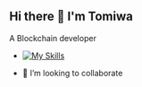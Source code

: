 ## Hi there 👋 I'm Tomiwa

 
 

<!--
**Tomi-techboy/Tomi-techboy** is a ✨ _special_ ✨ repository because its `README.md` (this file) appears on your GitHub profile.

Here are some ideas to get you started:

- 🔭 I’m currently working on ...
- 🌱 I’m currently learning ...
- 👯 I’m looking to collaborate on ...
- 🤔 I’m looking for help with ...
- 💬 Ask me about ...
- 📫 How to reach me: ...
- 😄 Pronouns: ...
- ⚡ Fun fact: ...
-->
 A Blockchain developer


-  [![My Skills](https://skillicons.dev/icons?i=solidity,javaScript,mysql,R)](https://skillicons.dev)

  

- 👯 I’m looking to collaborate
